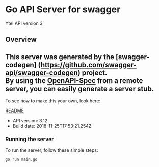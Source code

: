 # Go API Server for swagger

Ytel API version 3

## Overview
This server was generated by the [swagger-codegen]
(https://github.com/swagger-api/swagger-codegen) project.  
By using the [OpenAPI-Spec](https://github.com/OAI/OpenAPI-Specification) from a remote server, you can easily generate a server stub.  
-

To see how to make this your own, look here:

[README](https://github.com/swagger-api/swagger-codegen/blob/master/README.md)

- API version: 3.12
- Build date: 2018-11-25T17:53:21.254Z


### Running the server
To run the server, follow these simple steps:

```
go run main.go
```

